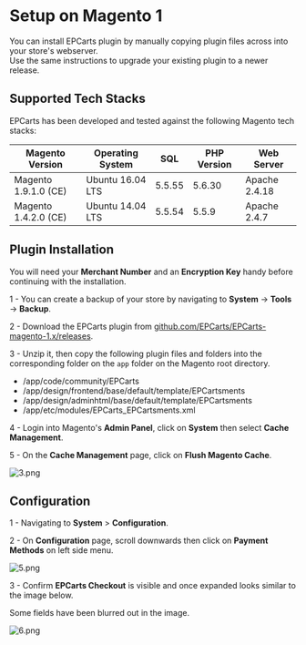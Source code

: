 <h1>Setup on Magento 1</h1>

You can install EPCarts plugin by manually copying plugin files across into your store's webserver. <br>
Use the same instructions to upgrade your existing plugin to a newer release.

## Supported Tech Stacks

EPCarts has been developed and tested against the following Magento tech stacks:

| Magento Version      | Operating System | SQL    | PHP Version | Web Server    |
|----------------------|------------------|--------|-------------|---------------|
| Magento 1.9.1.0 (CE) | Ubuntu 16.04 LTS | 5.5.55 | 5.6.30      | Apache 2.4.18 |
| Magento 1.4.2.0 (CE) | Ubuntu 14.04 LTS | 5.5.54 | 5.5.9       | Apache 2.4.7  |


## Plugin Installation

<div class="panel">
  You will need your <b>Merchant Number</b> and an <b>Encryption Key</b> handy before continuing with the installation.
</div>

1 - You can create a backup of your store by navigating to **System** -> **Tools** -> **Backup**.

2 - Download the EPCarts plugin from [github.com/EPCarts/EPCarts-magento-1.x/releases](https://github.com/EPCarts/EPCarts-magento-1.x/releases).

3 - Unzip it, then copy the following plugin files and folders into the corresponding folder on the `app` folder on the Magento root directory.

- /app/code/community/EPCarts
- /app/design/frontend/base/default/template/EPCartsments
- /app/design/adminhtml/base/default/template/EPCartsments
- /app/etc/modules/EPCarts_EPCartsments.xml

4 - Login into Magento's **Admin Panel**, click on **System** then select **Cache Management**.

5 - On the **Cache Management** page, click on **Flush Magento Cache**.

![3.png](/img/platforms/magento_1/3.png)

## Configuration

1 - Navigating to **System** > **Configuration**.

2 - On **Configuration** page, scroll downwards then click on **Payment Methods** on left side menu.

![5.png](/img/platforms/magento_1/5.png)

3 - Confirm  **EPCarts Checkout** is visible and once expanded looks similar to the image below.

<xdiv class="panel">
  Some fields have been blurred out in the image.
</div>

![6.png](/img/platforms/magento_1/6.png)

